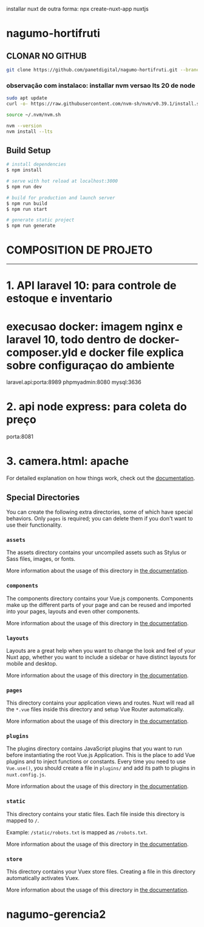 installar nuxt de outra forma: npx create-nuxt-app nuxtjs
# nagumo-hortifruti
## CLONAR NO GITHUB

```bash
git clone https://github.com/panetdigital/nagumo-hortifruti.git --branch  master
```

### observação com instalaco: installar nvm versao lts 20 de node
```bash
sudo apt update
curl -o- https://raw.githubusercontent.com/nvm-sh/nvm/v0.39.1/install.sh | bash

```
```bash
source ~/.nvm/nvm.sh
```
```bash
nvm --version
nvm install --lts
```
## Build Setup

```bash
# install dependencies
$ npm install

# serve with hot reload at localhost:3000
$ npm run dev

# build for production and launch server
$ npm run build
$ npm run start

# generate static project
$ npm run generate
```
# COMPOSITION DE PROJETO
------------------------
# 1. API laravel 10: para controle de estoque e inventario
  # execusao docker: imagem nginx e laravel 10, todo dentro de docker-composer.yld e docker file explica sobre configuraçao do ambiente
  laravel.api:porta:8989
  phpmyadmin:8080
  mysql:3636
# 2. api node express: para coleta do preço 
  porta:8081
# 3. camera.html: apache 
For detailed explanation on how things work, check out the [documentation](https://nuxtjs.org).

## Special Directories

You can create the following extra directories, some of which have special behaviors. Only `pages` is required; you can delete them if you don't want to use their functionality.

### `assets`

The assets directory contains your uncompiled assets such as Stylus or Sass files, images, or fonts.

More information about the usage of this directory in [the documentation](https://nuxtjs.org/docs/2.x/directory-structure/assets).

### `components`

The components directory contains your Vue.js components. Components make up the different parts of your page and can be reused and imported into your pages, layouts and even other components.

More information about the usage of this directory in [the documentation](https://nuxtjs.org/docs/2.x/directory-structure/components).

### `layouts`

Layouts are a great help when you want to change the look and feel of your Nuxt app, whether you want to include a sidebar or have distinct layouts for mobile and desktop.

More information about the usage of this directory in [the documentation](https://nuxtjs.org/docs/2.x/directory-structure/layouts).


### `pages`

This directory contains your application views and routes. Nuxt will read all the `*.vue` files inside this directory and setup Vue Router automatically.

More information about the usage of this directory in [the documentation](https://nuxtjs.org/docs/2.x/get-started/routing).

### `plugins`

The plugins directory contains JavaScript plugins that you want to run before instantiating the root Vue.js Application. This is the place to add Vue plugins and to inject functions or constants. Every time you need to use `Vue.use()`, you should create a file in `plugins/` and add its path to plugins in `nuxt.config.js`.

More information about the usage of this directory in [the documentation](https://nuxtjs.org/docs/2.x/directory-structure/plugins).

### `static`

This directory contains your static files. Each file inside this directory is mapped to `/`.

Example: `/static/robots.txt` is mapped as `/robots.txt`.

More information about the usage of this directory in [the documentation](https://nuxtjs.org/docs/2.x/directory-structure/static).

### `store`

This directory contains your Vuex store files. Creating a file in this directory automatically activates Vuex.

More information about the usage of this directory in [the documentation](https://nuxtjs.org/docs/2.x/directory-structure/store).
# nagumo-gerencia2
